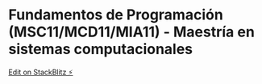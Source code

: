 # Fundamentos de Programación (MSC11/MCD11/MIA11) - Maestría en sistemas computacionales
[Edit on StackBlitz ⚡️](https://stackblitz.com/edit/js-gsguhs)
